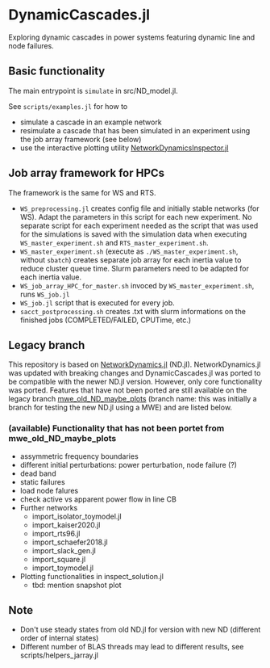 <!-- [![Dev](https://img.shields.io/badge/docs-dev-blue.svg)](https://wuerfel.io/DynamicCascades.jl/dev/) -->

# DynamicCascades.jl
Exploring dynamic cascades in power systems featuring dynamic line and node failures.

## Basic functionality
The main entrypoint is `simulate` in src/ND_model.jl.

See `scripts/examples.jl` for how to
 - simulate a cascade in an example network
 - resimulate a cascade that has been simulated in an experiment using the job array framework (see below) 
 - use the interactive plotting utility [NetworkDynamicsInspector.jl](https://github.com/JuliaDynamics/NetworkDynamics.jl/tree/main/NetworkDynamicsInspector) 

##  Job array framework for HPCs
The framework is the same for WS and RTS.

<!--
 - For reproduction use Julia 1.8.4 (for WS) and Julia v1.11.0 (for RTS) on HPC 
   - Example for Julia 1.8.2 
     - `cd /home/brandner/tmpjulia/`
     - wget https://julialang-s3.julialang.org/bin/linux/x64/1.8/julia-1.8.2-linux-x86_64.tar.gz
     - tar -xvzf julia-1.8.2-linux-x86_64.tar.gz
     - in submit.sh do `/home/brandner/tmpjulia/julia-1.8.2/bin/julia script.jl   
     - Do `] instantiate` manually on cluster. Doing this through the script, it didn't work. 
-->

 - `WS_preprocessing.jl` creates config file and initially stable networks (for WS).
    Adapt the parameters in this script for each new experiment. No separate script for each 
    experiment needed as the script that was used for the simulations is saved with the 
    simulation data when executing `WS_master_experiment.sh` and `RTS_master_experiment.sh`.
 - `WS_master_experiment.sh` (execute as `./WS_master_experiment.sh`, without `sbatch`)
    creates separate job array for each inertia value to reduce cluster queue time. Slurm parameters need
    to be adapted for each inertia value.
 - `WS_job_array_HPC_for_master.sh` invoced by `WS_master_experiment.sh`, runs `WS_job.jl`
 - `WS_job.jl` script that is executed for every job.
 - `sacct_postprocessing.sh` creates .txt with slurm informations on the finished jobs (COMPLETED/FAILED, CPUTime, etc.)

## Legacy branch
This repository is based on [NetworkDynamics.jl](https://github.com/JuliaDynamics/NetworkDynamics.jl) (ND.jl). NetworkDynamics.jl 
was updated with breaking changes and DynamicCascades.jl was ported to be compatible with the newer ND.jl version. However, only
core functionality was ported. Features that have not been ported are still available on the legacy branch 
[mwe_old_ND_maybe_plots](https://github.com/hexaeder/DynamicCascades.jl/tree/mwe_old_ND_maybe_plots) (branch name: this was initially 
a branch for testing the new ND.jl using a MWE) and are listed below.


### (available) Functionality that has not been portet from mwe_old_ND_maybe_plots
  - assymmetric frequency boundaries
  - different initial perturbations: power perturbation, node failure (?)
  - dead band
  - static failures
  - load node falures
  - check active vs apparent power flow in line CB
  - Further networks
    - import_isolator_toymodel.jl
    - import_kaiser2020.jl
    - import_rts96.jl
    - import_schaefer2018.jl
    - import_slack_gen.jl
    - import_square.jl
    - import_toymodel.jl
  - Plotting functionalities in inspect_solution.jl
    - tbd: mention snapshot plot 


## Note
 - Don't use steady states from old ND.jl for version with new ND (different order of internal states)
 - Different number of BLAS threads may lead to different results, see scripts/helpers_jarray.jl

<!-- Some examples using deprecated code can be found in [here](https://wuerfel.io/DynamicCascades.jl/dev/). -->